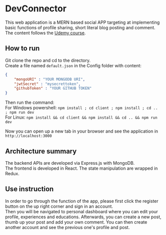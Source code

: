 ﻿# DevConnector
This web application is a MERN based social APP targeting at implementing basic functions of profile sharing, short literal blog posting and comment. The content follows the [Udemy course](https://www.udemy.com/course/mern-stack-front-to-back/).

## How to run
Git clone the repo and cd to the directory.  
Create a file named `default.json` in the Config folder with content:  
```json
{
    "mongoURI" : "YOUR MONGODB URI",
    "jwtSecret" : "mysecrettoken",
    "githubToken" : "YOUR GITHUB TOKEN"
}
```
Then run the command:  
For Windows powershell: `npm install ; cd client ; npm install ; cd .. ; npm run dev`  
For Linux: `npm install && cd client && npm install && cd .. && npm run dev`  

Now you can open up a new tab in your browser and see the application in `http://localhost:3000`

## Architecture summary
The backend APIs are developed via Express.js with MongoDB.  
The frontend is developed in React. The state manipulation are wrapped in Redux.

## Use instruction
In order to go through the function of the app, please first click the register button on the up right corner and sign in an account.  
Then you will be navigated to personal dashboard where you can edit your profile, experiences and educations.
Afterwards, you can create a new post, thumb up your post and add your own comment. 
You can then create another account and see the previous one's profile and post.
